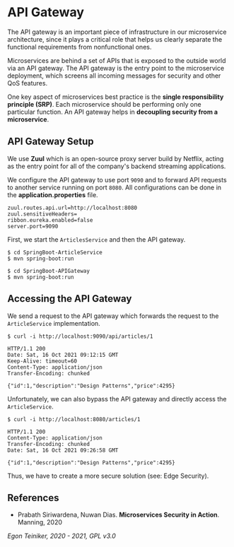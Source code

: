 # API Gateway

The API gateway is an important piece of infrastructure in our microservice architecture,
since it plays a critical role that helps us clearly separate the functional requirements 
from nonfunctional ones.

Microservices are behind a set of APIs that is exposed to the outside world via an API 
gateway.
The API gateway is the entry point to the microservice deployment, which screens all 
incoming messages for security and other QoS features.

One key aspect of microservices best practice is the 
**single responsibility principle (SRP)**.
Each microservice should be performing only one particular function.
An API gateway helps in **decoupling security from a microservice**.

## API Gateway Setup
We use **Zuul** which is an open-source proxy server build by Netflix, acting as the entry point for
all of the company's backend streaming applications.

We configure the API gateway to use port `9090` and to forward API requests to another service running on port `8080`.
All configurations can be done in the **application.properties** file.
```
zuul.routes.api.url=http://localhost:8080
zuul.sensitiveHeaders=
ribbon.eureka.enabled=false
server.port=9090
```

First, we start the `ArticlesService` and then the API gateway.

```
$ cd SpringBoot-ArticleService
$ mvn spring-boot:run
```

```
$ cd SpringBoot-APIGateway
$ mvn spring-boot:run
```

## Accessing the API Gateway

We send a request to the API gateway which forwards the request to the `ArticleService` implementation.

```
$ curl -i http://localhost:9090/api/articles/1

HTTP/1.1 200 
Date: Sat, 16 Oct 2021 09:12:15 GMT
Keep-Alive: timeout=60
Content-Type: application/json
Transfer-Encoding: chunked

{"id":1,"description":"Design Patterns","price":4295}
```

Unfortunately, we can also bypass the API gateway and directly access the `ArticleService`.
```
$ curl -i http://localhost:8080/articles/1

HTTP/1.1 200 
Content-Type: application/json
Transfer-Encoding: chunked
Date: Sat, 16 Oct 2021 09:26:58 GMT

{"id":1,"description":"Design Patterns","price":4295}
```

Thus, we have to create a more secure solution (see: Edge Security). 



## References
* Prabath Siriwardena, Nuwan Dias. **Microservices Security in Action**. Manning, 2020

*Egon Teiniker, 2020 - 2021, GPL v3.0*
